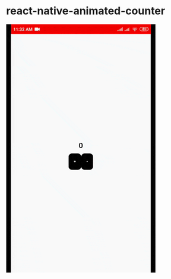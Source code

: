 # react-native-animated-counter

![alt text][logo]

[logo]: https://github.com/DjamshidDjurayev/react-native-animated-counter/blob/master/doc_2020-09-20_11-34-46.gif
